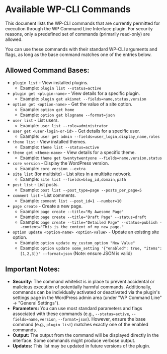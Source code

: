 # Available WP-CLI Commands

This document lists the WP-CLI commands that are currently permitted for execution through the WP Command Line Interface plugin. For security reasons, only a predefined set of commands (primarily read-only) are allowed.

You can use these commands with their standard WP-CLI arguments and flags, as long as the base command matches one of the entries below.

## Allowed Command Bases:

*   `plugin list` - View installed plugins.
    *   Example: `plugin list --status=active`
*   `plugin get <plugin-name>` - View details for a specific plugin.
    *   Example: `plugin get akismet --fields=name,status,version`
*   `option get <option-name>` - Get the value of a site option.
    *   Example: `option get home`
    *   Example: `option get blogname --format=json`
*   `user list` - List users.
    *   Example: `user list --role=administrator`
*   `user get <user-login-or-id>` - Get details for a specific user.
    *   Example: `user get admin --fields=user_login,display_name,roles`
*   `theme list` - View installed themes.
    *   Example: `theme list --status=active`
*   `theme get <theme-name>` - View details for a specific theme.
    *   Example: `theme get twentytwentyone --fields=name,version,status`
*   `core version` - Display the WordPress version.
    *   Example: `core version --extra`
*   `site list` (for multisite) - List sites in a multisite network.
    *   Example: `site list --fields=blog_id,domain,path`
*   `post list` - List posts.
    *   Example: `post list --post_type=page --posts_per_page=5`
*   `comment list` - List comments.
    *   Example: `comment list --post_id=1 --number=10`
*   `page create` - Create a new page.
    *   Example: `page create --title="My Awesome Page"`
    *   Example: `page create --title="Draft Page" --status=draft`
    *   Example: `page create --title="Detailed Page" --status=publish --content="This is the content of my new page."`
*   `option update <option-name> <option-value>` - Update an existing site option.
    *   Example: `option update my_custom_option "New Value"`
    *   Example: `option update some_setting '{"enabled": true, "items": [1,2,3]}' --format=json` (Note: ensure JSON is valid)

## Important Notes:

*   **Security:** The command whitelist is in place to prevent accidental or malicious execution of potentially harmful commands. Additionally, commands can be individually activated or deactivated via the plugin's settings page in the WordPress admin area (under "WP Command Line" -> "General Settings").
*   **Parameters:** You can use most standard parameters and flags associated with these commands (e.g., `--status=active`, `--fields=name,version`, `--format=json`). However, ensure the base command (e.g., `plugin list`) matches exactly one of the enabled commands.
*   **Output:** The output from the command will be displayed directly in the interface. Some commands might produce verbose output.
*   **Updates:** This list may be updated in future versions of the plugin.
